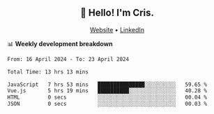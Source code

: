 
<h2 align="center">👋 Hello! I'm Cris.</h2>
<p align="center">
  <a href="https://www.criscunas.dev">Website</a> •
  <a href="https://www.linkedin.com/in/cristophercunas/">LinkedIn</a> 
</p>


📊 **Weekly development breakdown**
<!--START_SECTION:waka-->

```txt
From: 16 April 2024 - To: 23 April 2024

Total Time: 13 hrs 13 mins

JavaScript   7 hrs 53 mins   ███████████████░░░░░░░░░░   59.65 %
Vue.js       5 hrs 19 mins   ██████████░░░░░░░░░░░░░░░   40.28 %
HTML         0 secs          ░░░░░░░░░░░░░░░░░░░░░░░░░   00.04 %
JSON         0 secs          ░░░░░░░░░░░░░░░░░░░░░░░░░   00.03 %
```

<!--END_SECTION:waka-->
